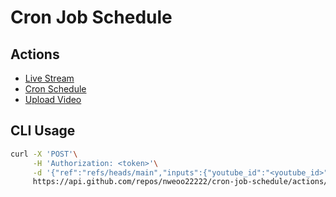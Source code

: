 # Cron Job Schedule

## Actions

- [Live Stream](https://github.com/NweOo22222/cron-job-schedule/actions/workflows/live.yml)
- [Cron Schedule](https://github.com/NweOo22222/cron-job-schedule/actions/workflows/cron.yml)
- [Upload Video](https://github.com/NweOo22222/cron-job-schedule/actions/workflows/video.yml)

## CLI Usage

```sh
curl -X 'POST'\
     -H 'Authorization: <token>'\
     -d '{"ref":"refs/heads/main","inputs":{"youtube_id":"<youtube_id>"}}'\
     https://api.github.com/repos/nweoo22222/cron-job-schedule/actions/workflows/<id>/dispatch
```
